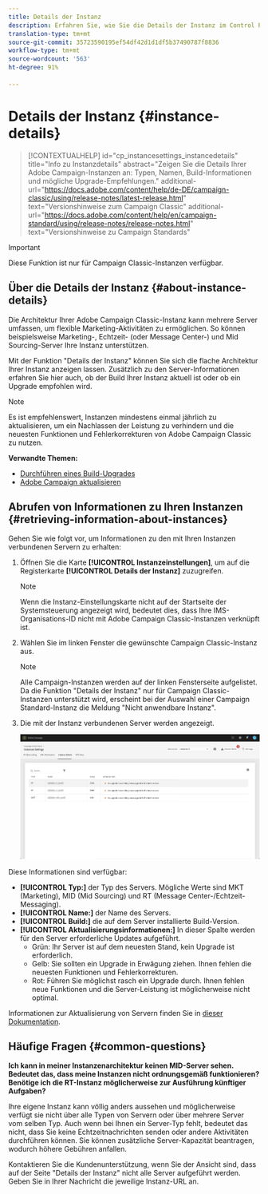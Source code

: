 ```yaml
---
title: Details der Instanz
description: Erfahren Sie, wie Sie die Details der Instanz im Control Panel überwachen können
translation-type: tm+mt
source-git-commit: 35723590195ef54df42d1d1df5b37490787f8836
workflow-type: tm+mt
source-wordcount: '563'
ht-degree: 91%

---
```



# Details der Instanz {#instance-details}

>[!CONTEXTUALHELP]
>id="cp_instancesettings_instancedetails"
>title="Info zu Instanzdetails"
>abstract="Zeigen Sie die Details Ihrer Adobe Campaign-Instanzen an: Typen, Namen, Build-Informationen und mögliche Upgrade-Empfehlungen."
>additional-url="https://docs.adobe.com/content/help/de-DE/campaign-classic/using/release-notes/latest-release.html" text="Versionshinweise zum Campaign Classic"
>additional-url="https://docs.adobe.com/content/help/en/campaign-standard/using/release-notes/release-notes.html" text="Versionshinweise zu Campaign Standards"

>[!IMPORTANT]
>
>Diese Funktion ist nur für Campaign Classic-Instanzen verfügbar.

## Über die Details der Instanz {#about-instance-details}

Die Architektur Ihrer Adobe Campaign Classic-Instanz kann mehrere Server umfassen, um flexible Marketing-Aktivitäten zu ermöglichen. So können beispielsweise Marketing-, Echtzeit- (oder Message Center-) und Mid Sourcing-Server Ihre Instanz unterstützen.

Mit der Funktion &quot;Details der Instanz&quot; können Sie sich die flache Architektur Ihrer Instanz anzeigen lassen. Zusätzlich zu den Server-Informationen erfahren Sie hier auch, ob der Build Ihrer Instanz aktuell ist oder ob ein Upgrade empfohlen wird.

>[!NOTE]
>
>Es ist empfehlenswert, Instanzen mindestens einmal jährlich zu aktualisieren, um ein Nachlassen der Leistung zu verhindern und die neuesten Funktionen und Fehlerkorrekturen von Adobe Campaign Classic zu nutzen.

**Verwandte Themen:**

* [Durchführen eines Build-Upgrades](https://docs.campaign.adobe.com/doc/AC/getting_started/DE/buildUpgrade.html)
* [Adobe Campaign aktualisieren](https://docs.campaign.adobe.com/doc/AC/en/PRO_Updating_Adobe_Campaign_Introduction.html)

## Abrufen von Informationen zu Ihren Instanzen {#retrieving-information-about-instances}

Gehen Sie wie folgt vor, um Informationen zu den mit Ihren Instanzen verbundenen Servern zu erhalten:

1. Öffnen Sie die Karte **[!UICONTROL Instanzeinstellungen]**, um auf die Registerkarte **[!UICONTROL Details der Instanz]** zuzugreifen.

   >[!NOTE]
   >
   >Wenn die Instanz-Einstellungskarte nicht auf der Startseite der Systemsteuerung angezeigt wird, bedeutet dies, dass Ihre IMS-Organisations-ID nicht mit Adobe Campaign Classic-Instanzen verknüpft ist.

1. Wählen Sie im linken Fenster die gewünschte Campaign Classic-Instanz aus.

   >[!NOTE]
   >
   >Alle Campaign-Instanzen werden auf der linken Fensterseite aufgelistet. Da die Funktion &quot;Details der Instanz&quot; nur für Campaign Classic-Instanzen unterstützt wird, erscheint bei der Auswahl einer Campaign Standard-Instanz die Meldung &quot;Nicht anwendbare Instanz&quot;.

1. Die mit der Instanz verbundenen Server werden angezeigt.

   ![](assets/instance_details.png)

Diese Informationen sind verfügbar:

* **[!UICONTROL Typ:]** der Typ des Servers. Mögliche Werte sind MKT (Marketing), MID (Mid Sourcing) und RT (Message Center-/Echtzeit-Messaging).
* **[!UICONTROL Name:]** der Name des Servers.
* **[!UICONTROL Build:]** die auf dem Server installierte Build-Version.
* **[!UICONTROL Aktualisierungsinformationen:]** In dieser Spalte werden für den Server erforderliche Updates aufgeführt.
   * Grün: Ihr Server ist auf dem neuesten Stand, kein Upgrade ist erforderlich.
   * Gelb: Sie sollten ein Upgrade in Erwägung ziehen. Ihnen fehlen die neuesten Funktionen und Fehlerkorrekturen.
   * Rot: Führen Sie möglichst rasch ein Upgrade durch. Ihnen fehlen neue Funktionen und die Server-Leistung ist möglicherweise nicht optimal.

Informationen zur Aktualisierung von Servern finden Sie in [dieser Dokumentation](https://docs.campaign.adobe.com/doc/AC/getting_started/DE/buildUpgrade.html).

## Häufige Fragen {#common-questions}

**Ich kann in meiner Instanzenarchitektur keinen MID-Server sehen. Bedeutet das, dass meine Instanzen nicht ordnungsgemäß funktionieren? Benötige ich die RT-Instanz möglicherweise zur Ausführung künftiger Aufgaben?**

Ihre eigene Instanz kann völlig anders aussehen und möglicherweise verfügt sie nicht über alle Typen von Servern oder über mehrere Server vom selben Typ. Auch wenn bei Ihnen ein Server-Typ fehlt, bedeutet das nicht, dass Sie keine Echtzeitnachrichten senden oder andere Aktivitäten durchführen können. Sie können zusätzliche Server-Kapazität beantragen, wodurch höhere Gebühren anfallen.

Kontaktieren Sie die Kundenunterstützung, wenn Sie der Ansicht sind, dass auf der Seite &quot;Details der Instanz&quot; nicht alle Server aufgeführt werden. Geben Sie in Ihrer Nachricht die jeweilige Instanz-URL an.
